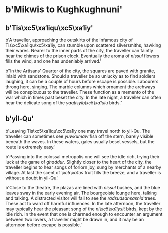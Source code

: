 # b'Mikwis to Kughkughnuni'

## b'Tis\xc5\xa1iqu\xc5\xa1iy'
b'A traveller, approaching the outskirts of the infamous city of Tis\xc5\xa1iqu\xc5\xa1iy, can stumble upon scattered silversmiths, hawking their wares. Nearer to the inner parts of the city, the traveller can faintly hear the chimes of the prison clock. Eventually the aroma of *nissul* flowers fills the wind, and one has undeniably arrived.'

b"In the Artisans' Quarter of the city, the squares are paved with granite, inlaid with sandstone. Should a traveller be so unlucky as to find soldiers laughing, it can be a couple of hours before escape is possible. Labourers throng here, singing. The marble columns which ornament the archways will be conspicuous to the traveller. These function as a memento of the war which in times past beset the city. In the late night, a traveller can often hear the delicate song of the *yaqtisyib\xc5\xa1ulu* birds."

## b'yil-Qu'
b'Leaving Tis\xc5\xa1iqu\xc5\xa1iy one may travel north to yil-Qu. The traveller can sometimes see *yuwkumaw* fish off the stern, barely visible beneath the waves. In these waters, gales usually beset vessels, but the route is extremely easy.'

b'Passing into the colossal metropolis one will see the idle rich, trying their luck at the game of *ghaddur*. Slightly closer to the heart of the city, the traveller begins to hear songs of forlorn joy, sung by merchants of a nearby village. At last the scent of *\xc5\xa1us* fruit fills the breeze, and a traveller is without a doubt in yil-Qu.'

b'Close to the theatre, the plazas are lined with *nissul* bushes, and the blue leaves sway in the early evening air. The bourgeoisie lounge here, talking and talking. A distracted visitor will fail to see the *radsudsansasnid* trees. These act to ward off harmful influences. In the late afternoon, the traveller may typically hear the pleasant song of the *ni\xc5\xa1iysit* birds, kept by the idle rich. In the event that one is charmed enough to encounter an argument between two lovers, a traveller might be drawn in, and it may be an afternoon before escape is possible.'

